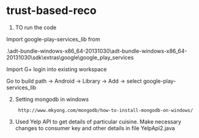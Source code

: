 trust-based-reco
================

1. TO run the code
  
  Import google-play-services_lib from 
  
  .\adt-bundle-windows-x86_64-20131030\adt-bundle-windows-x86_64-20131030\sdk\extras\google\google_play_services
  
  Import G+ login into existing workspace
  
  Go to build path -> Android -> Library -> Add -> select google-play-services_lib
  
  
  
2. Setting mongodb in windows

        http://www.mkyong.com/mongodb/how-to-install-mongodb-on-windows/
        
        
3. Used Yelp API to get details of particular cuisine. Make necessary changes to consumer key and other details in file YelpApi2.java
        

